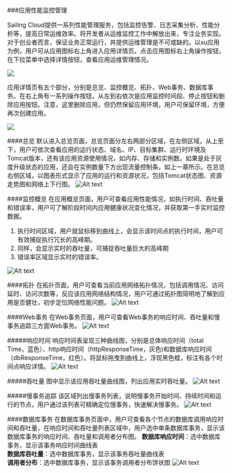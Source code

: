 ###应用性能监控管理


Sailing Cloud提供一系列性能管理服务，包括监控告警、日志采集分析、性能分析等，提高日常运维效率。将开发者从运维监控工作中解放出来，专注业务实现。对于创业者而言，保证业务正常运行，并提供运维管理是不可或缺的。以su应用为例，用户可从应用图标右上角进入应用详情页。点击应用图标右上角操作按钮，在下拉菜单中选择详情按钮，查看应用运维管理情况。

![](16.png)

应用详情页有五个部分，分别是总览、监控概览、拓扑、Web事务、数据库事务。在右上角有一系列操作按钮，从左到右依次是应用监控时间段、停止按钮和删除应用按钮。注意，这里删除应用，但仍然保留应用环境，用户可保留环境，方便再次创建应用。

![](15.png)

####总览
 默认进入总览页面，总览页面分左右两部分区域，在左侧区域，从上至下，用户可依次查看应用的运行状态、域名、IP、目标集群、运行时环境及Tomcat版本，还有该应用资源使用情况，如内存、存储和实例数。如果是处于灰度升级状态的应用，还会在实例数量下方出现流量控制条，如上一章所示。在总览右侧区域，以图表形式显示了应用的运行和资源状况，包括Tomcat状态图、资源走势图和网络上下行图。
![Alt text](./17.png)


####监控概览
在应用概览页面，用户可查看应用性能情况，如执行时间、吞吐量和错误率，用户可了解阶段时间内应用健康状况变化情况，并获取第一手实时监控数据。
 

1.  执行时间区域，用户就鼠标移到曲线上，会显示该时间点的执行时间，用户可有效捕捉执行冗长的高峰期。
2.  同样，会显示实时的吞吐量，可捕捉吞吐量巨大的高峰期
3.  错误率区域显示实时的错误率。

![Alt text](./18.png)


####拓扑
在拓扑页面，用户可查看当前应用网络拓扑情况，包括调用情况、访问延时、访问次数等，反应该应用网络结构情况，用户可通过拓扑图简明地了解到应用是否健壮，初步定位网络性能问题。
![Alt text](./19.png)


####Web事务
在Web事务页面，用户可查看Web事务的响应时间、吞吐量和慢事务追踪三方面Web事务。
![Alt text](./20.png)


#####响应时间
响应时间表呈现三种曲线图，分别是总体响应时间（total Time，蓝色）、http响应时间（httpResponseTime，灰色)和数据库响应时间（dbResponseTime，红色）。将鼠标拖曳到曲线上，浮现黑色框，标注有各个时间点响应详情。
![Alt text](./21.png)


#####吞吐量
图中显示该应用吞吐量曲线图，列出应用实时吞吐量。
![Alt text](./22.png)


#####慢事务追踪
该区域列出慢事务列表，说明慢事务开始时间、持续时间和运行的节点，用户通过该列表可精确定位慢事务，快速解决慢事务。
![Alt text](./23.png)


####数据库事务
在数据库事务页面中，用户可查看各个节点的数据库调用响应时间和吞吐量，在响应时间和吞吐量列表区域中，用户选中单条数据库事务，显示该数据库事务的响应时间、吞吐量和调用者分布图。
**数据库响应时间**：选中数据库事务，显示该事务响应时间曲线表	
**数据库吞吐量**：选中数据库事务，显示该事务吞吐量曲线表	
**调用者分布**：选中数据库事务，显示该事务调用者分布饼状图
![Alt text](./24.png)


